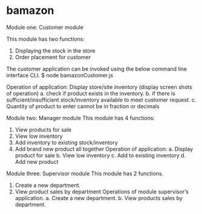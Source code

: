 # bamazon
Module one: Customer module

This module has two functions:
1.    Displaying the stock in the store
2.    Order placement for customer

The customer application can be invoked using  the below command line interface CLI.
$ node bamazonCustomer.js




Operation of application: Display store/site inventory (display screen shots of operation)
a. check if product exists in the inventory.
b. if there is sufficient/insufficient stock/inventory available to meet customer request.
c. Quantity of product to enter cannot be in fraction or decimals


Module two: Manager module
This module has 4 functions:
1.    View products for sale
2.    View low inventory
3.    Add inventory to existing stock/inventory
4.    Add brand new product all together
Operation of application:
a.    Display product for sale
b.    View low inventory
c.    Add to existing inventory
d.    Add new product

Module three: Supervisor module
This module has 2 functions.
1.    Create a new department.
2.    View product sales by department
Operations of module supervisor’s application.
a.    Create a new department.
b.    View products sales by department.






